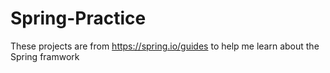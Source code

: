 # Spring-Practice

These projects are from https://spring.io/guides to help me learn about the Spring framwork

